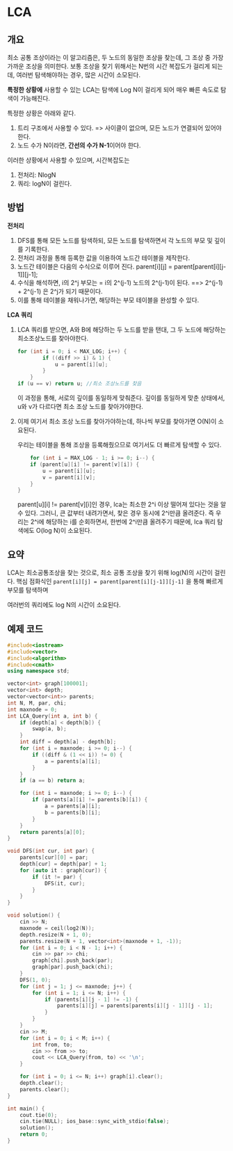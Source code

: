 # LCA

## 개요

최소 공통 조상이라는 이 알고리즘은, 두 노드의 동일한 조상을 찾는데, 그 조상 중 가장 가까운 조상을 의미한다.
보통 조상을 찾기 위해서는 N번의 시간 복잡도가 걸리게 되는데, 여러번 탐색해야하는 경우, 많은 시간이 소모된다.

**특정한 상황에** 사용할 수 있는 LCA는 탐색에 Log N이 걸리게 되어 매우 빠른 속도로 탐색이 가능해진다.
 
특정한 상황은 아래와 같다.

1. 트리 구조에서 사용할 수 있다. => 사이클이 없으며, 모든 노드가 연결되어 있어야 한다.
2. 노드 수가 N이라면, **간선의 수가 N-1**이어야 한다.

이러한 상황에서 사용할 수 있으며, 시간복잡도는
1. 전처리: NlogN
2. 쿼리: logN이 걸린다.

## 방법
**전처리**
1. DFS를 통해 모든 노드를 탐색하되, 모든 노드를 탐색하면서 각 노드의 부모 및 깊이를 기록한다.
2. 전처리 과정을 통해 등록한 값을 이용하여 노드간 테이블을 제작한다.
3. 노드간 테이블은 다음의 수식으로 이루어 진다. parent[i][j] = parent[parent[i][j-1]][j-1];
4. 수식을 해석하면, i의 2^j 부모는 =  i의 2^(j-1) 노드의 2^(j-1)이 된다. ==> 2^(j-1) + 2^(j-1) 은 2^j가 되기 때문이다.
5. 이를 통해 테이블을 채워나가면, 해당하는 부모 테이블을 완성할 수 있다.

**LCA 쿼리**
1. LCA 쿼리를 받으면, A와 B에 해당하는 두 노드를 받을 탠대, 그 두 노드에 해당하는 최소조상노드를 찾아야한다.
	```cpp
	for (int i = 0; i < MAX_LOG; i++) {
			if ((diff >> i) & 1) {
				u = parent[i][u];
			}
		}
	if (u == v) return u; //최소 조상노드를 찾음
	```
	이 과정을 통해, 서로의 깊이를 동일하게 맞춰준다.
	깊이를 동일하게 맞춘 상태에서, u와 v가 다르다면 최소 조상 노드를 찾아가야한다.

2. 이제 여기서 최소 조상 노드를 찾아가야하는데, 하나씩 부모를 찾아가면 O(N)이 소요된다.

	우리는 테이블을 통해 조상을 등록해줬으므로 여기서도 더 빠르게 탐색할 수 있다.
	```cpp
		for (int i = MAX_LOG - 1; i >= 0; i--) {
		if (parent[u][i] != parent[v][i]) {
			u = parent[i][u];
			v = parent[i][v];
		}
	}
	``` 
	parent[u][i] != parent[v][i]인 경우,  lca는 최소한 2^i 이상 떨어져 있다는 것을 알 수 있다.
	그러니, 큰 값부터 내려가면서, 찾은 경우 동시에 2^i만큼 올려준다.
	즉 우리는 2^i에 해당하는 i를 순회하면서, 한번에 2^i만큼 올려주기 때문에,
	lca 쿼리 탐색에도 O(log N)이 소요된다.



## 요약

LCA는 최소공통조상을 찾는 것으로, 최소 공통 조상을 찾기 위해 log(N)의 시간이 걸린다.
핵심 점화식인 ``` parent[i][j] = parent[parent[i][j-1]][j-1] ``` 을 통해 빠르게 부모를 탐색하며

여러번의 쿼리에도 log N의 시간이 소요된다.



## 예제 코드


```cpp
#include<iostream>
#include<vector>
#include<algorithm>
#include<cmath>
using namespace std;

vector<int> graph[100001];
vector<int> depth;
vector<vector<int>> parents;
int N, M, par, chi;
int maxnode = 0;
int LCA_Query(int a, int b) {
    if (depth[a] < depth[b]) {
        swap(a, b);
    }
    int diff = depth[a] - depth[b];
    for (int i = maxnode; i >= 0; i--) {
        if ((diff & (1 << i)) != 0) {
            a = parents[a][i];
        }
    }
    if (a == b) return a;

    for (int i = maxnode; i >= 0; i--) {
        if (parents[a][i] != parents[b][i]) {
            a = parents[a][i];
            b = parents[b][i];
        }
    }
    return parents[a][0];
}

void DFS(int cur, int par) {
    parents[cur][0] = par;
    depth[cur] = depth[par] + 1;
    for (auto it : graph[cur]) {
        if (it != par) {
            DFS(it, cur);
        }
    }
}

void solution() {
    cin >> N;
    maxnode = ceil(log2(N));
    depth.resize(N + 1, 0);
    parents.resize(N + 1, vector<int>(maxnode + 1, -1));
    for (int i = 0; i < N - 1; i++) {
        cin >> par >> chi;
        graph[chi].push_back(par);
        graph[par].push_back(chi);
    }
    DFS(1, 0);
    for (int j = 1; j <= maxnode; j++) {
        for (int i = 1; i <= N; i++) {
            if (parents[i][j - 1] != -1) {
                parents[i][j] = parents[parents[i][j - 1]][j - 1];
            }
        }
    }
    cin >> M;
    for (int i = 0; i < M; i++) {
        int from, to;
        cin >> from >> to;
        cout << LCA_Query(from, to) << '\n';
    }

    for (int i = 0; i <= N; i++) graph[i].clear();
    depth.clear();
    parents.clear();
}

int main() {
    cout.tie(0);
    cin.tie(NULL); ios_base::sync_with_stdio(false);
    solution();
    return 0;
}
```